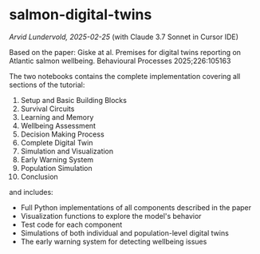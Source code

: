 # salmon-digital-twins

_Arvid Lundervold, 2025-02-25_ (with Claude 3.7 Sonnet in Cursor IDE)


Based on the paper: Giske at al. Premises for digital twins reporting on Atlantic salmon wellbeing. Behavioural Processes 2025;226:105163


The two notebooks contains the complete implementation covering all sections of the tutorial:

1. Setup and Basic Building Blocks
2. Survival Circuits
3. Learning and Memory  
4. Wellbeing Assessment
5. Decision Making Process
6. Complete Digital Twin
7. Simulation and Visualization
8. Early Warning System
9. Population Simulation
10. Conclusion

and includes:

- Full Python implementations of all components described in the paper
- Visualization functions to explore the model's behavior
- Test code for each component
- Simulations of both individual and population-level digital twins
- The early warning system for detecting wellbeing issues